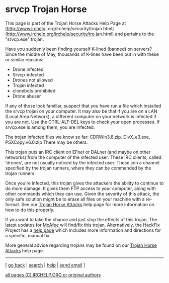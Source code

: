 # srvcp Trojan Horse

This page is part of the Trojan Horse Attacks Help Page at [http://www.irchelp
.org/irchelp/security/trojan.html](http://www.irchelp.org/irchelp/security/tro
jan.html) and pertains to the "srvcp.exe" trojan.

Have you suddenly been finding yourself K-lined (banned) on servers? Since the
middle of May, thousands of K-lines have been put in with these or similar
reasons:

  * Drone infected 
  * Srvcp-infected 
  * Drones not allowed 
  * Trojan infected 
  * clonebots prohibited 
  * Drone abuser 

If any of those look familiar, suspect that you have run a file which
installed the srvcp trojan on your computer. It may also be that if you are on
a LAN (Local Area Network), a different computer on your network is infected
if you are not. Use the CTRL-ALT-DEL keys to check your open processes. If
srvcp.exe is among them, you are infected.

The trojan infected files we know so far: CDRWin3.8.zip. DivX_e3.exe,
PSXCopy.v6.0.zip There may be others.

This trojan puts an IRC client on EFnet or DALnet (and maybe on other
networks) from the computer of the infected user. These IRC clients, called
'drones', are not usually noticed by the infected user. These join a channel
specified by the trojan runners, where they can be commanded by the trojan
runners.

Once you're infected, this trojan gives the attackers the ability to continue
to do more damage. It gives them FTP access to your computer, along with other
commands which they can use. Given the severity of this attack, the only safe
solution might be to erase all files on your machine with a re-format. See our
[Trojan Horse Attacks](trojan.html) help page for more information on how to
do this properly.

If you want to take the chance and just stop the effects of this trojan, The
latest updates for [McAfee](http://www.mcafee.com/) will find/fix this trojan.
Alternatively, the HackFix Project has a [help
page](http://www.hackfix.org/ircfix/srvcp.shtml) which includes more
information and directions for a specific, manual fix.

More general advice regarding trojans may be found on our [Trojan Horse
Attacks](trojan.html) help page.

* * *



[ [go back](/irchelp/) | [search](/irchelp/search_engine.cgi) |
[help](/irchelp/help.html) | [send email](/irchelp/mail.cgi) ]

[all pages (C) IRCHELP.ORG or original authors](/irchelp/credit.html)

